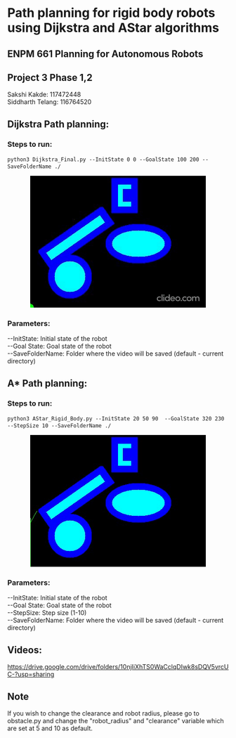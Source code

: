 # Path planning for rigid body robots using Dijkstra and AStar algorithms

## ENPM 661 Planning for Autonomous Robots
## Project 3 Phase 1,2

Sakshi Kakde: 117472448           
Siddharth Telang: 116764520       

## Dijkstra Path planning:
### Steps to run:
	python3 Dijkstra_Final.py --InitState 0 0 --GoalState 100 200 --SaveFolderName ./

<p align="center">
<img src="data/dijkstra-path.gif"/>
</p>

### Parameters:      

 --InitState: Initial state of the robot     
 --Goal State: Goal state of the robot      
 --SaveFolderName: Folder where the video will be saved (default - current directory)

## A* Path planning:
### Steps to run:
	python3 AStar_Rigid_Body.py --InitState 20 50 90  --GoalState 320 230  --StepSize 10 --SaveFolderName ./

<p align="center">
<img src="data/AStar-path.gif"/>
</p>

### Parameters:       

 --InitState: Initial state of the robot     
 --Goal State: Goal state of the robot      
 --StepSize: Step size (1-10)      
 --SaveFolderName: Folder where the video will be saved (default - current directory)

## Videos:
https://drive.google.com/drive/folders/10njIiXhTS0WaCclqDIwk8sDQV5vrcUC-?usp=sharing

## Note
If you wish to change the clearance and robot radius, please go to obstacle.py and change the "robot_radius" and "clearance" variable which are set at 5 and 10 as default.


 
